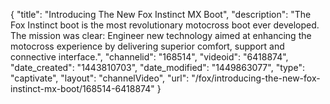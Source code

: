 {
    "title": "Introducing The New Fox Instinct MX Boot",
    "description": "The Fox Instinct boot is the most revolutionary motocross boot ever developed. The mission was clear: Engineer new technology aimed at enhancing the motocross experience by delivering superior comfort, support and connective interface.",
    "channelid": "168514",
    "videoid": "6418874",
    "date_created": "1443810703",
    "date_modified": "1449863077",
    "type": "captivate",
    "layout": "channelVideo",
    "url": "\/fox\/introducing-the-new-fox-instinct-mx-boot\/168514-6418874"
}